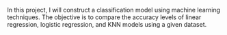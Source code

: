 In this project, I will construct a classification model using machine learning techniques. The objective is to compare the accuracy levels of linear regression, logistic regression, and KNN models using a given dataset.
